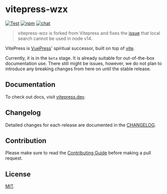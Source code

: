 # vitepress-wzx

[![Test](https://github.com/vuejs/vitepress/workflows/Test/badge.svg)](https://github.com/vuejs/vitepress/actions)
[![npm](https://img.shields.io/npm/v/vitepress)](https://www.npmjs.com/package/vitepress)
[![chat](https://img.shields.io/badge/chat-discord-blue?logo=discord)](https://chat.vuejs.org)

> vitepress-wzx is forked from Vitepress and fixes the [issue](https://github.com/vuejs/vitepress/issues/2435) that local search cannot be used in node v14.


VitePress is [VuePress](https://vuepress.vuejs.org)' spiritual successor, built on top of [vite](https://github.com/vitejs/vite).

Currently, it is in the `beta` stage. It is already suitable for out-of-the-box documentation use. There still might be issues, however, we do not plan to introduce any breaking changes from here on until the stable release. 

## Documentation

To check out docs, visit [vitepress.dev](https://vitepress.dev).

## Changelog

Detailed changes for each release are documented in the [CHANGELOG](https://github.com/VicSolWang/vitepress-wzx/blob/main/CHANGELOG.md).

## Contribution

Please make sure to read the [Contributing Guide](https://github.com/VicSolWang/vitepress-wzx/blob/main/.github/contributing.md) before making a pull request.

## License

[MIT](LICENSE).
